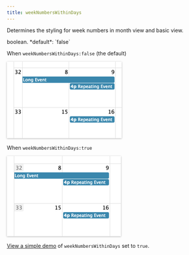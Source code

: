 ```yaml
---
title: weekNumbersWithinDays
---
```


Determines the styling for week numbers in month view and basic view.

<div class='spec' markdown='1'>
boolean. *default*: `false`
</div>

When `weekNumbersWithinDays:false` (the default)

<img src='weekNumbers.png' width='308' height='206' style='box-shadow: 0 1px 4px rgba(0,0,0,.3)' alt='standard week numbers' />

When `weekNumbersWithinDays:true`

<img src='weekNumbersWithinDays.png' width='306' height='216' style='box-shadow: 0 1px 4px rgba(0,0,0,.3)' alt='week numbers within days' />

[View a simple demo](weekNumbersWithinDays-demo) of `weekNumbersWithinDays` set to `true`.
